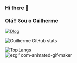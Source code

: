 ### Hi there 👋
### Olá!! Sou o Guilherme

[![Blog](https://img.shields.io/badge/Instagram-E4405F?style=for-the-badge&logo=instagram&logoColor=white)](https://www.instagram.com/snowflakesgui/)

![Guilherme GitHub stats](https://github-readme-stats.vercel.app/api?username=GuilhermeAquelaCena&show_icons=true&theme=dracula)


[![Top Langs](https://github-readme-stats.vercel.app/api/top-langs/?username=GuilhermeAquelaCena)](https://github.com/anuraghazra/github-readme-stats)
<br>
![ezgif com-animated-gif-maker](https://github.com/GuilhermeAquelaCena/GuilhermeAquelaCena/assets/153527956/4ec01b35-979d-4d8b-80b5-0b1cd3815fe5)
